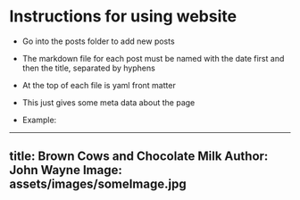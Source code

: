 # Instructions for using website

- Go into the posts folder to add new posts
- The markdown file for each post must be named with the date first and then the title, separated by hyphens

- At the top of each file is yaml front matter
- This just gives some meta data about the page

- Example:
---
title: Brown Cows and Chocolate Milk
Author: John Wayne
Image: assets/images/someImage.jpg
---

